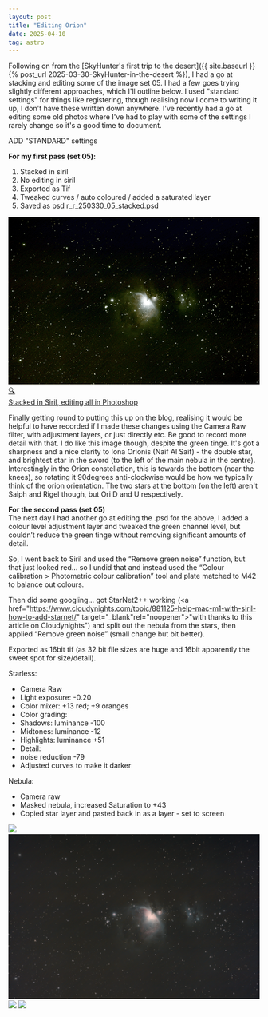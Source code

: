 ```yaml
---
layout: post
title: "Editing Orion"
date: 2025-04-10
tag: astro
---
```

 
Following on from the [SkyHunter's first trip to the desert]({{ site.baseurl }}{% post_url 2025-03-30-SkyHunter-in-the-desert %}), I had a go at stacking and editing some of the image set 05.  I had a few goes trying slightly different approaches, which I'll outline below.  I used "standard settings" for things like registering, though realising now I come to writing it up, I don't have these written down anywhere.  I've recently had a go at editing some old photos where I've had to play with some of the settings I rarely change so it's a good time to document.  

ADD "STANDARD" settings

**For my first pass (set 05):**
1. Stacked in siril
2. No editing in siril
3. Exported as Tif
4. Tweaked curves / auto coloured / added a saturated layer
5. Saved as psd r_r_250330_05_stacked.psd

<div class="image-card">
    <a href="/assets/images/25_04/psd r_r_250330_05_stacked.psd screenshot.png" target="_blank">
        <img src="/assets/images/25_04/psd r_r_250330_05_stacked.psd_screenshot_sml.png" alt="Image of Orion Nebula with settings below">
        <span class="icon">🔍</span>
        <figcaption>Stacked in Siril, editing all in Photoshop</figcaption>
    </a>
</div>

Finally getting round to putting this up on the blog, realising it would be helpful to have recorded if I made these changes using the Camera Raw filter, with adjustment layers, or just directly etc.  Be good to record more detail with that.  I do like this image though, despite the green tinge.  It's got a sharpness and a nice clarity to Iona Orionis (Naif Al Saif) - the double star, and brightest star in the sword (to the left of the main nebula in the centre).  Interestingly in the Orion constellation, this is towards the bottom (near the knees), so rotating it 90degrees anti-clockwise would be how we typically think of the orion orientation.  The two stars at the bottom (on the left) aren't Saiph and Rigel though, but Ori D and U respectively.  

**For the second pass (set 05)** <br>
The next day I had another go at editing the .psd for the above,  I added a colour level adjustment layer and tweaked the green channel level, but couldn’t reduce the green tinge without removing significant amounts of detail.  

So, I went back to Siril and used the “Remove green noise” function, but that just looked red… so I undid that and instead used the “Colour calibration > Photometric colour calibration” tool and plate matched to M42 to balance out colours.

Then did some googling… got StarNet2++ working (<a href="https://www.cloudynights.com/topic/881125-help-mac-m1-with-siril-how-to-add-starnet/" target="_blank"rel="noopener">"with thanks to this article on Cloudynights"</a>) and split out the nebula from the stars, then applied “Remove green noise” (small change but bit better).  

Exported as 16bit tif (as 32 bit file sizes are huge and 16bit apparently the sweet spot for size/detail).

Starless:
* Camera Raw
 * Light exposure: -0.20
 * Color mixer: +13 red; +9 oranges
* Color grading: 
 * Shadows: luminance -100
 * Midtones: luminance -12
 * Highlights: luminance +51
* Detail:
 * noise reduction -79
 * Adjusted curves to make it darker

Nebula:
* Camera raw
 * Masked nebula, increased Saturation to +43
 * Copied star layer and pasted back in as a layer - set to screen


<img src="/assets/images/25_04/psd r_r_250330_05_stacked.psd screenshot.png">

<img src="/assets/images/25_04/10th_greenNoiseRemoved_edit.png">

<img src="/assets/images/25_04/13th_reEdited_in_siril.png">

<img src="/assets/images/25_04/darkenedEdit.png">

